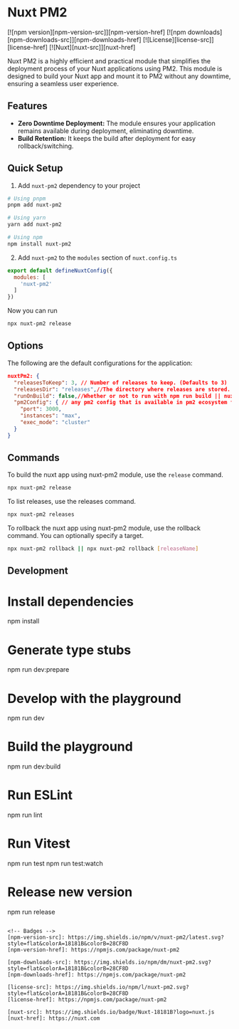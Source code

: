 # Nuxt PM2

[![npm version][npm-version-src]][npm-version-href]
[![npm downloads][npm-downloads-src]][npm-downloads-href]
[![License][license-src]][license-href]
[![Nuxt][nuxt-src]][nuxt-href]

Nuxt PM2 is a highly efficient and practical module that simplifies the deployment process of your Nuxt applications using PM2. This module is designed to build your Nuxt app and mount it to PM2 without any downtime, ensuring a seamless user experience.

<!-- - [✨ &nbsp;Release Notes](/CHANGELOG.md) -->
<!-- - [🏀 Online playground](https://stackblitz.com/github/your-org/nuxt-pm2?file=playground%2Fapp.vue) -->
<!-- - [📖 &nbsp;Documentation](https://example.com) -->

## Features

<!-- Highlight some of the features your module provide here -->
- **Zero Downtime Deployment:** The module ensures your application remains available during deployment, eliminating downtime.
- **Build Retention:** It keeps the build after deployment for easy rollback/switching.


## Quick Setup

1. Add `nuxt-pm2` dependency to your project

```bash
# Using pnpm
pnpm add nuxt-pm2

# Using yarn
yarn add nuxt-pm2

# Using npm
npm install nuxt-pm2
```

2. Add `nuxt-pm2` to the `modules` section of `nuxt.config.ts`

```js
export default defineNuxtConfig({
  modules: [
    'nuxt-pm2'
  ]
})
```

Now you can run
```bash
npx nuxt-pm2 release
```

## Options

The following are the default configurations for the application:

```json
nuxtPm2: {
  "releasesToKeep": 3, // Number of releases to keep. (Defaults to 3)
  "releasesDir": "releases",//The directory where releases are stored. (Defaults to 'releases')
  "runOnBuild": false,//Whether or not to run with npm run build || nuxt build command.
  "pm2Config": { // any pm2 config that is available in pm2 ecosystem file
    "port": 3000,
    "instances": "max",
    "exec_mode": "cluster"
  }  
}
```
## Commands

To build the nuxt app using nuxt-pm2 module, use the `release` command.
```bash
npx nuxt-pm2 release
```
To list releases, use the releases command.
```bash
npx nuxt-pm2 releases
```
To rollback the nuxt app using nuxt-pm2 module, use the rollback command. You can optionally specify a target.
```bash
npx nuxt-pm2 rollback || npx nuxt-pm2 rollback [releaseName]
```

## Development


# Install dependencies
npm install

# Generate type stubs
npm run dev:prepare

# Develop with the playground
npm run dev

# Build the playground
npm run dev:build

# Run ESLint
npm run lint

# Run Vitest
npm run test
npm run test:watch

# Release new version
npm run release
```

<!-- Badges -->
[npm-version-src]: https://img.shields.io/npm/v/nuxt-pm2/latest.svg?style=flat&colorA=18181B&colorB=28CF8D
[npm-version-href]: https://npmjs.com/package/nuxt-pm2

[npm-downloads-src]: https://img.shields.io/npm/dm/nuxt-pm2.svg?style=flat&colorA=18181B&colorB=28CF8D
[npm-downloads-href]: https://npmjs.com/package/nuxt-pm2

[license-src]: https://img.shields.io/npm/l/nuxt-pm2.svg?style=flat&colorA=18181B&colorB=28CF8D
[license-href]: https://npmjs.com/package/nuxt-pm2

[nuxt-src]: https://img.shields.io/badge/Nuxt-18181B?logo=nuxt.js
[nuxt-href]: https://nuxt.com
